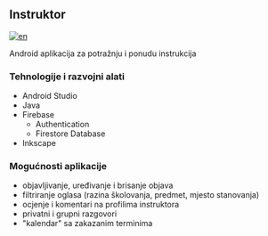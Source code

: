 ## Instruktor
[![en](https://img.shields.io/badge/lang-en-green.svg)](https://github.com/a-lorena/Instructor/blob/main/README.en.md)

Android aplikacija za potražnju i ponudu instrukcija


### Tehnologije i razvojni alati
- Android Studio
- Java
- Firebase
  - Authentication
  - Firestore Database
- Inkscape


### Mogućnosti aplikacije
- objavljivanje, uređivanje i brisanje objava
- filtriranje oglasa (razina školovanja, predmet, mjesto stanovanja)
- ocjenje i komentari na profilima instruktora
- privatni i grupni razgovori
- "kalendar" sa zakazanim terminima
